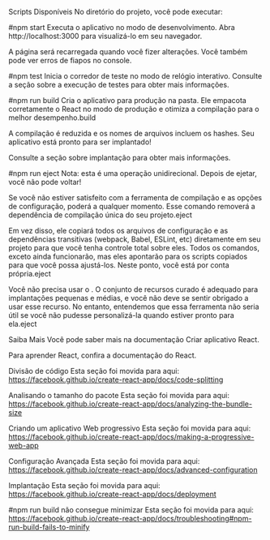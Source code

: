 Scripts Disponíveis
No diretório do projeto, você pode executar:

#npm start
Executa o aplicativo no modo de desenvolvimento.
Abra http://localhost:3000 para visualizá-lo em seu navegador.

A página será recarregada quando você fizer alterações.
Você também pode ver erros de fiapos no console.

#npm test
Inicia o corredor de teste no modo de relógio interativo.
Consulte a seção sobre a execução de testes para obter mais informações.

#npm run build
Cria o aplicativo para produção na pasta.
Ele empacota corretamente o React no modo de produção e otimiza a compilação para o melhor desempenho.build

A compilação é reduzida e os nomes de arquivos incluem os hashes.
Seu aplicativo está pronto para ser implantado!

Consulte a seção sobre implantação para obter mais informações.

#npm run eject
Nota: esta é uma operação unidirecional. Depois de ejetar, você não pode voltar!

Se você não estiver satisfeito com a ferramenta de compilação e as opções de configuração, poderá a qualquer momento. Esse comando removerá a dependência de compilação única do seu projeto.eject

Em vez disso, ele copiará todos os arquivos de configuração e as dependências transitivas (webpack, Babel, ESLint, etc) diretamente em seu projeto para que você tenha controle total sobre eles. Todos os comandos, exceto ainda funcionarão, mas eles apontarão para os scripts copiados para que você possa ajustá-los. Neste ponto, você está por conta própria.eject

Você não precisa usar o . O conjunto de recursos curado é adequado para implantações pequenas e médias, e você não deve se sentir obrigado a usar esse recurso. No entanto, entendemos que essa ferramenta não seria útil se você não pudesse personalizá-la quando estiver pronto para ela.eject

Saiba Mais
Você pode saber mais na documentação Criar aplicativo React.

Para aprender React, confira a documentação do React.

Divisão de código
Esta seção foi movida para aqui: https://facebook.github.io/create-react-app/docs/code-splitting

Analisando o tamanho do pacote
Esta seção foi movida para aqui: https://facebook.github.io/create-react-app/docs/analyzing-the-bundle-size

Criando um aplicativo Web progressivo
Esta seção foi movida para aqui: https://facebook.github.io/create-react-app/docs/making-a-progressive-web-app

Configuração Avançada
Esta seção foi movida para aqui: https://facebook.github.io/create-react-app/docs/advanced-configuration

Implantação
Esta seção foi movida para aqui: https://facebook.github.io/create-react-app/docs/deployment

#npm run build não consegue minimizar
Esta seção foi movida para aqui: https://facebook.github.io/create-react-app/docs/troubleshooting#npm-run-build-fails-to-minify
